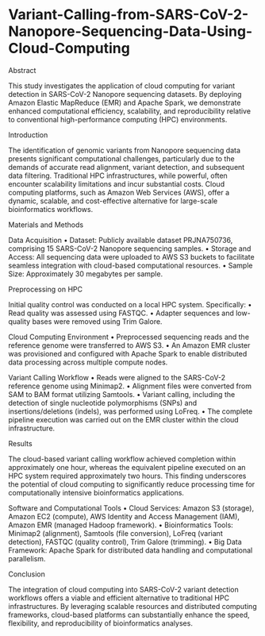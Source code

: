 # Variant-Calling-from-SARS-CoV-2-Nanopore-Sequencing-Data-Using-Cloud-Computing

Abstract

This study investigates the application of cloud computing for variant detection in SARS-CoV-2 Nanopore sequencing datasets. By deploying Amazon Elastic MapReduce (EMR) and Apache Spark, we demonstrate enhanced computational efficiency, scalability, and reproducibility relative to conventional high-performance computing (HPC) environments.

Introduction

The identification of genomic variants from Nanopore sequencing data presents significant computational challenges, particularly due to the demands of accurate read alignment, variant detection, and subsequent data filtering. Traditional HPC infrastructures, while powerful, often encounter scalability limitations and incur substantial costs. Cloud computing platforms, such as Amazon Web Services (AWS), offer a dynamic, scalable, and cost-effective alternative for large-scale bioinformatics workflows.

Materials and Methods

Data Acquisition
	•	Dataset: Publicly available dataset PRJNA750736, comprising 15 SARS-CoV-2 Nanopore sequencing samples.
	•	Storage and Access: All sequencing data were uploaded to AWS S3 buckets to facilitate seamless integration with cloud-based computational resources.
	•	Sample Size: Approximately 30 megabytes per sample.

Preprocessing on HPC

Initial quality control was conducted on a local HPC system. Specifically:
	•	Read quality was assessed using FASTQC.
	•	Adapter sequences and low-quality bases were removed using Trim Galore.

Cloud Computing Environment
	•	Preprocessed sequencing reads and the reference genome were transferred to AWS S3.
	•	An Amazon EMR cluster was provisioned and configured with Apache Spark to enable distributed data processing across multiple compute nodes.

Variant Calling Workflow
	•	Reads were aligned to the SARS-CoV-2 reference genome using Minimap2.
	•	Alignment files were converted from SAM to BAM format utilizing Samtools.
	•	Variant calling, including the detection of single nucleotide polymorphisms (SNPs) and insertions/deletions (indels), was performed using LoFreq.
	•	The complete pipeline execution was carried out on the EMR cluster within the cloud infrastructure.

Results

The cloud-based variant calling workflow achieved completion within approximately one hour, whereas the equivalent pipeline executed on an HPC system required approximately two hours. This finding underscores the potential of cloud computing to significantly reduce processing time for computationally intensive bioinformatics applications.

Software and Computational Tools
	•	Cloud Services: Amazon S3 (storage), Amazon EC2 (compute), AWS Identity and Access Management (IAM), Amazon EMR (managed Hadoop framework).
	•	Bioinformatics Tools: Minimap2 (alignment), Samtools (file conversion), LoFreq (variant detection), FASTQC (quality control), Trim Galore (trimming).
	•	Big Data Framework: Apache Spark for distributed data handling and computational parallelism.

Conclusion

The integration of cloud computing into SARS-CoV-2 variant detection workflows offers a viable and efficient alternative to traditional HPC infrastructures. By leveraging scalable resources and distributed computing frameworks, cloud-based platforms can substantially enhance the speed, flexibility, and reproducibility of bioinformatics analyses.

